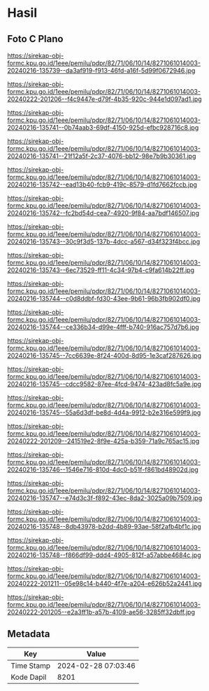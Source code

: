 # Hasil

## Foto C Plano

https://sirekap-obj-formc.kpu.go.id/1eee/pemilu/pdpr/82/71/06/10/14/8271061014003-20240216-135739--da3af919-f913-46fd-a16f-5d99f0672946.jpg

https://sirekap-obj-formc.kpu.go.id/1eee/pemilu/pdpr/82/71/06/10/14/8271061014003-20240222-201206--f4c9447e-d79f-4b35-920c-944e1d097ad1.jpg

https://sirekap-obj-formc.kpu.go.id/1eee/pemilu/pdpr/82/71/06/10/14/8271061014003-20240216-135741--0b74aab3-69df-4150-925d-efbc928716c8.jpg

https://sirekap-obj-formc.kpu.go.id/1eee/pemilu/pdpr/82/71/06/10/14/8271061014003-20240216-135741--21f12a5f-2c37-4076-bb12-98e7b9b30361.jpg

https://sirekap-obj-formc.kpu.go.id/1eee/pemilu/pdpr/82/71/06/10/14/8271061014003-20240216-135742--ead13b40-fcb9-419c-8579-d1fd7662fccb.jpg

https://sirekap-obj-formc.kpu.go.id/1eee/pemilu/pdpr/82/71/06/10/14/8271061014003-20240216-135742--fc2bd54d-cea7-4920-9f84-aa7bdf146507.jpg

https://sirekap-obj-formc.kpu.go.id/1eee/pemilu/pdpr/82/71/06/10/14/8271061014003-20240216-135743--30c9f3d5-137b-4dcc-a567-d34f323f4bcc.jpg

https://sirekap-obj-formc.kpu.go.id/1eee/pemilu/pdpr/82/71/06/10/14/8271061014003-20240216-135743--6ec73529-ff11-4c34-97b4-c9fa614b22ff.jpg

https://sirekap-obj-formc.kpu.go.id/1eee/pemilu/pdpr/82/71/06/10/14/8271061014003-20240216-135744--c0d8ddbf-fd30-43ee-9b61-96b3fb902df0.jpg

https://sirekap-obj-formc.kpu.go.id/1eee/pemilu/pdpr/82/71/06/10/14/8271061014003-20240216-135744--ce336b34-d99e-4fff-b740-916ac757d7b6.jpg

https://sirekap-obj-formc.kpu.go.id/1eee/pemilu/pdpr/82/71/06/10/14/8271061014003-20240216-135745--7cc6639e-8f24-400d-8d95-1e3caf287626.jpg

https://sirekap-obj-formc.kpu.go.id/1eee/pemilu/pdpr/82/71/06/10/14/8271061014003-20240216-135745--cdcc9582-87ee-4fcd-9474-423ad8fc5a9e.jpg

https://sirekap-obj-formc.kpu.go.id/1eee/pemilu/pdpr/82/71/06/10/14/8271061014003-20240216-135745--55a6d3df-be8d-4d4a-9912-b2e316e599f9.jpg

https://sirekap-obj-formc.kpu.go.id/1eee/pemilu/pdpr/82/71/06/10/14/8271061014003-20240222-201209--241519e2-8f9e-425a-b359-71a9c765ac15.jpg

https://sirekap-obj-formc.kpu.go.id/1eee/pemilu/pdpr/82/71/06/10/14/8271061014003-20240216-135746--1546e716-810d-4dc0-b51f-f861bd48902d.jpg

https://sirekap-obj-formc.kpu.go.id/1eee/pemilu/pdpr/82/71/06/10/14/8271061014003-20240216-135747--e74d3c3f-f892-43ec-8da2-3025a09b7509.jpg

https://sirekap-obj-formc.kpu.go.id/1eee/pemilu/pdpr/82/71/06/10/14/8271061014003-20240216-135748--8db43978-b2dd-4b89-93ae-58f2afb4bf1c.jpg

https://sirekap-obj-formc.kpu.go.id/1eee/pemilu/pdpr/82/71/06/10/14/8271061014003-20240216-135748--f866df99-ddd4-4905-812f-a57abbe4684c.jpg

https://sirekap-obj-formc.kpu.go.id/1eee/pemilu/pdpr/82/71/06/10/14/8271061014003-20240222-201211--05e98c14-b440-4f7e-a204-e626b52a2441.jpg

https://sirekap-obj-formc.kpu.go.id/1eee/pemilu/pdpr/82/71/06/10/14/8271061014003-20240222-201205--e2a3ff1b-a57b-4109-ae56-3285ff32dbff.jpg


## Metadata

| Key        | Value               |
| ---------- | ------------------- |
| Time Stamp | 2024-02-28 07:03:46 |
| Kode Dapil | 8201                |



